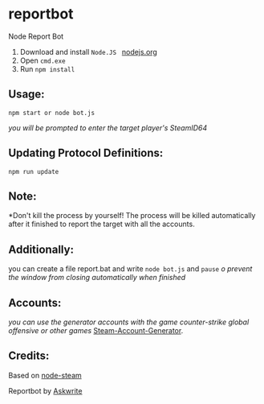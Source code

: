 # reportbot
Node Report Bot 

1) Download and install   `Node.JS `   [nodejs.org](https://nodejs.org/en/)
2) Open `cmd.exe ` 
3) Run `npm install `

## Usage:
`npm start or node bot.js  ` 

*you will be prompted to enter the target player's SteamID64*

## Updating Protocol Definitions:
`npm run update `

## Note:

*Don't kill the process by yourself!
The process will be killed automatically after it finished to report the target with all the accounts.

## Additionally:

you can create a file report.bat and write `node bot.js` 
and `pause` *o prevent the window from closing automatically when finished*

## Accounts: 
*you can use the generator accounts with the game counter-strike global offensive or other games*
[Steam-Account-Generator](https://github.com/EarsKilla/Steam-Account-Generator).

## Credits:

Based on [node-steam ](https://github.com/seishun/node-steam)

Reportbot by [Askwrite](https://github.com/Askwrite/node-csgo-reportbot)
